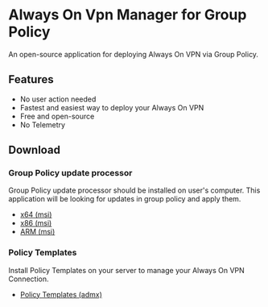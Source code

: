 #  Always On Vpn Manager for Group Policy

An open-source application for deploying Always On VPN via Group Policy.

## Features
- No user action needed
- Fastest and easiest way to deploy your Always On VPN
- Free and open-source
- No Telemetry

## Download

### Group Policy update processor

Group Policy update processor should be installed on user's computer. This application will be looking for updates in group policy and apply them.

- [x64 (msi)]([https](https://github.com/rinrab/aovpn-manager/releases/latest/download/AOVpnManager-win-x64.msi))
- [x86 (msi)]([https](https://github.com/rinrab/aovpn-manager/releases/latest/download/AOVpnManager-win-x86.msi))
- [ARM (msi)]([https](https://github.com/rinrab/aovpn-manager/releases/latest/download/AOVpnManager-win-arm64.msi))

### Policy Templates

Install Policy Templates on your server to manage your Always On VPN Connection.

- [Policy Templates (admx)](https://github.com/rinrab/aovpn-manager/releases/latest/download/PolicyTemplates.zip)
